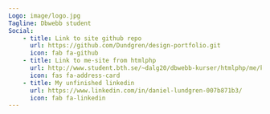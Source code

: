```yaml
---
Logo: image/logo.jpg
Tagline: Dbwebb student
Social:
    - title: Link to site github repo
      url: https://github.com/Dundgren/design-portfolio.git
      icon: fab fa-github
    - title: Link to me-site from htmlphp
      url: http://www.student.bth.se/~dalg20/dbwebb-kurser/htmlphp/me/kmom06/me6/me.php
      icon: fas fa-address-card
    - title: My unfinished linkedin
      url: https://www.linkedin.com/in/daniel-lundgren-007b871b3/
      icon: fab fa-linkedin
---
```

